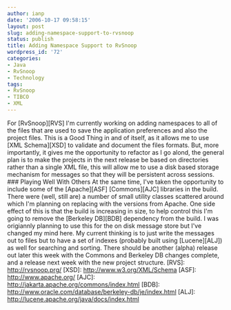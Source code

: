 ```yaml
---
author: ianp
date: '2006-10-17 09:58:15'
layout: post
slug: adding-namespace-support-to-rvsnoop
status: publish
title: Adding Namespace Support to RvSnoop
wordpress_id: '72'
categories:
- Java
- RvSnoop
- Technology
tags:
- RvSnoop
- TIBCO
- XML
---
```


For [RvSnoop][RVS] I'm currently working on adding namespaces to all of
the files that are used to save the application preferences and also the
project files. This is a Good Thing in and of itself, as it allows me to
use [XML Schema][XSD] to validate and document the files formats. But,
more importantly, it gives me the opportunity to refactor as I go alond,
the general plan is to make the projects in the next release be based on
directories rather than a single XML file, this will allow me to use a
disk based storage mechanism for messages so that they will be
persistent across sessions. \#\#\# Playing Well With Others At the same
time, I've taken the opportunity to include some of the [Apache][ASF]
[Commons][AJC] libraries in the build. There were (well, still are) a
number of small utility classes scattered around which I'm planning on
replacing with the versions from Apache. One side effect of this is that
the build is increasing in size, to help control this I'm going to
remove the [Berkeley DB][BDB] dependency from the build. I was
origiannly planning to use this for the on disk message store but I've
changed my mind here. My current thinking is to just write the messages
out to files but to have a set of indexes (probably built using
[Lucene][ALJ]) as well for searching and sorting. There should be
another (alpha) release out later this week with the Commons and
Berkeley DB changes complete, and a release next week with the new
project structure. [RVS]: http://rvsnoop.prg/ [XSD]:
http://www.w3.org/XML/Schema [ASF]: http://www.apache.org/ [AJC]:
http://jakarta.apache.org/commons/index.html [BDB]:
http://www.oracle.com/database/berkeley-db/je/index.html [ALJ]:
http://lucene.apache.org/java/docs/index.html
